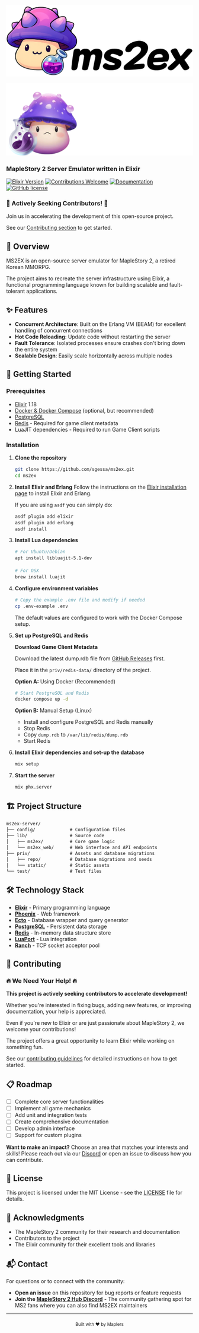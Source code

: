 ![Ms2Ex](https://raw.githubusercontent.com/sgessa/ms2ex/logo/assets/logo-light.png#gh-light-mode-only)

![Ms2Ex](https://raw.githubusercontent.com/sgessa/ms2ex/logo/assets/logo-dark.png#gh-dark-mode-only)

### MapleStory 2 Server Emulator written in Elixir

[![Elixir Version](https://img.shields.io/badge/elixir-1.18-blueviolet.svg)](https://elixir-lang.org/)
[![Contributions Welcome](https://img.shields.io/badge/contributions-welcome-brightgreen.svg)](CONTRIBUTING.md)
[![Documentation](https://img.shields.io/badge/📚_documentation-online-brightgreen.svg)](https://sgessa.github.io/ms2ex)
[![GitHub license](https://img.shields.io/badge/license-MIT-blue.svg)](LICENSE)

### 🚀 Actively Seeking Contributors! 🚀

Join us in accelerating the development of this open-source project.

See our [Contributing section](#-contributing) to get started.

## 🌟 Overview

MS2EX is an open-source server emulator for MapleStory 2, a retired Korean MMORPG.

The project aims to recreate the server infrastructure using Elixir, a functional programming language known for building scalable and fault-tolerant applications.

## ✨ Features

- **Concurrent Architecture**: Built on the Erlang VM (BEAM) for excellent handling of concurrent connections
- **Hot Code Reloading**: Update code without restarting the server
- **Fault Tolerance**: Isolated processes ensure crashes don't bring down the entire system
- **Scalable Design**: Easily scale horizontally across multiple nodes

## 🚀 Getting Started

### Prerequisites

- [Elixir](https://elixir-lang.org/install.html) 1.18
- [Docker & Docker Compose](https://docs.docker.com/compose) (optional, but recommended)
- [PostgreSQL](https://www.postgresql.org/download)
- [Redis](https://redis.io/download) - Required for game client metadata
- LuaJIT dependencies - Required to run Game Client scripts

### Installation

1. **Clone the repository**
   ```bash
   git clone https://github.com/sgessa/ms2ex.git
   cd ms2ex
   ```

2. **Install Elixir and Erlang**
   Follow the instructions on the [Elixir installation page](https://elixir-lang.org/install.html) to install Elixir and Erlang.

   If you are using `asdf` you can simply do:

   ```bash
   asdf plugin add elixir
   asdf plugin add erlang
   asdf install
   ```

3. **Install Lua dependencies**
   ```bash
   # For Ubuntu/Debian
   apt install libluajit-5.1-dev

   # For OSX
   brew install luajit
   ```

4. **Configure environment variables**
   ```bash
   # Copy the example .env file and modify if needed
   cp .env-example .env
   ```
   The default values are configured to work with the Docker Compose setup.

5. **Set up PostgreSQL and Redis**

   **Download Game Client Metadata**

   Download the latest dump.rdb file from [GitHub Releases](https://github.com/sgessa/ms2ex/releases) first.

   Place it in the `priv/redis-data/` directory of the project.

   **Option A:** Using Docker (Recommended)
   ```bash
   # Start PostgreSQL and Redis
   docker compose up -d
   ```

   **Option B:** Manual Setup (Linux)
   - Install and configure PostgreSQL and Redis manually
   - Stop Redis
   - Copy `dump.rdb` to `/var/lib/redis/dump.rdb`
   - Start Redis

6. **Install Elixir dependencies and set-up the database**
   ```bash
   mix setup
   ```

7. **Start the server**
   ```bash
   mix phx.server
   ```

## 🏗 Project Structure

```text
ms2ex-server/
├── config/             # Configuration files
├── lib/                # Source code
│   ├── ms2ex/          # Core game logic
│   └── ms2ex_web/      # Web interface and API endpoints
├── priv/               # Assets and database migrations
│   ├── repo/           # Database migrations and seeds
│   └── static/         # Static assets
└── test/               # Test files
```

## 🛠 Technology Stack

- **[Elixir](https://elixir-lang.org/)** - Primary programming language
- **[Phoenix](https://www.phoenixframework.org/)** - Web framework
- **[Ecto](https://hexdocs.pm/ecto/Ecto.html)** - Database wrapper and query generator
- **[PostgreSQL](https://www.postgresql.org/)** - Persistent data storage
- **[Redis](https://redis.io/)** - In-memory data structure store
- **[LuaPort](https://hexdocs.pm/luaport/api-reference.html)** - Lua integration
- **[Ranch](https://ninenines.eu/docs/en/ranch/2.0/guide/)** - TCP socket acceptor pool

## 🤝 Contributing

### 🔥 We Need Your Help! 🔥

**This project is actively seeking contributors to accelerate development!**

Whether you're interested in fixing bugs, adding new features, or improving documentation, your help is appreciated.

Even if you're new to Elixir or are just passionate about MapleStory 2, we welcome your contributions!

The project offers a great opportunity to learn Elixir while working on something fun.

See our [contributing guidelines](CONTRIBUTING.md) for detailed instructions on how to get started.

## 📋 Roadmap

- [ ] Complete core server functionalities
- [ ] Implement all game mechanics
- [ ] Add unit and integration tests
- [ ] Create comprehensive documentation
- [ ] Develop admin interface
- [ ] Support for custom plugins

**Want to make an impact?** Choose an area that matches your interests and skills! Please reach out via our [Discord](https://discord.gg/P66m7cvdJp) or open an issue to discuss how you can contribute.

## 📜 License

This project is licensed under the MIT License - see the [LICENSE](LICENSE) file for details.

## 🙏 Acknowledgments

- The MapleStory 2 community for their research and documentation
- Contributors to the project
- The Elixir community for their excellent tools and libraries

## 📬 Contact

For questions or to connect with the community:

- **Open an issue** on this repository for bug reports or feature requests
- **Join the [MapleStory 2 Hub Discord](https://discord.gg/P66m7cvdJp)** - The community gathering spot for MS2 fans where you can also find MS2EX maintainers
---

<div align="center">
  <sub>Built with ❤️ by Maplers</sub>
</div>
